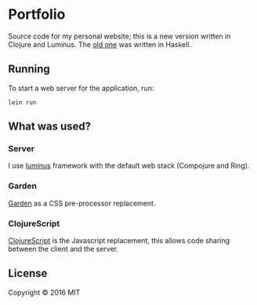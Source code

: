 # Portfolio

Source code for my personal website; this is a new version written
in Clojure and Luminus. The [old one][portfolio-old] was written in Haskell.

## Running

To start a web server for the application, run:

    lein run

## What was used?

### Server

I use [luminus][luminus] framework with the default web stack (Compojure and Ring).

### Garden

[Garden][garden] as a CSS pre-processor replacement.

### ClojureScript

[ClojureScript][clojurescript] is the Javascript replacement, this allows code sharing between the client and the server.

## License

Copyright © 2016 MIT

[clojure]: https://clojure.org/
[clojurescript]: https://github.com/clojure/clojurescript
[garden]: https://github.com/noprompt/garden
[luminus]: http://www.luminusweb.net/
[portfolio-old]: https://github.com/DanielRS/portfolio-haskell
